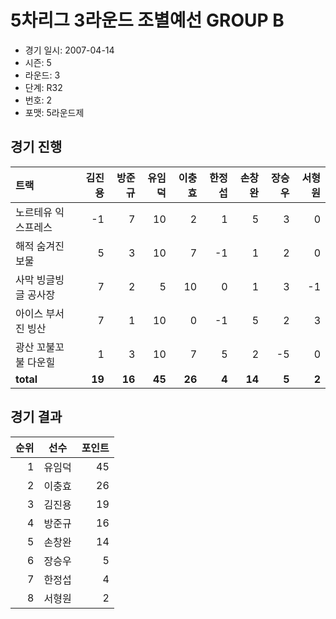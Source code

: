 # 5차리그 3라운드 조별예선 GROUP B

- 경기 일시: 2007-04-14
- 시즌: 5
- 라운드: 3
- 단계: R32
- 번호: 2
- 포맷: 5라운드제





## 경기 진행

| 트랙 | 김진용 | 방준규 | 유임덕 | 이충효 | 한정섭 | 손창완 | 장승우 | 서형원 |
|:---|---:|---:|---:|---:|---:|---:|---:|---:|
| 노르테유 익스프레스 | -1 | 7 | 10 | 2 | 1 | 5 | 3 | 0 |
| 해적 숨겨진 보물 | 5 | 3 | 10 | 7 | -1 | 1 | 2 | 0 |
| 사막 빙글빙글 공사장 | 7 | 2 | 5 | 10 | 0 | 1 | 3 | -1 |
| 아이스 부서진 빙산 | 7 | 1 | 10 | 0 | -1 | 5 | 2 | 3 |
| 광산 꼬불꼬불 다운힐 | 1 | 3 | 10 | 7 | 5 | 2 | -5 | 0 |
| __total__ | __19__ | __16__ | __45__ | __26__ | __4__ | __14__ | __5__ | __2__ |




## 경기 결과

| 순위 | 선수 | 포인트 |
|---:|:---:|---:|
| 1 | 유임덕 | 45 |
| 2 | 이충효 | 26 |
| 3 | 김진용 | 19 |
| 4 | 방준규 | 16 |
| 5 | 손창완 | 14 |
| 6 | 장승우 | 5 |
| 7 | 한정섭 | 4 |
| 8 | 서형원 | 2 |

